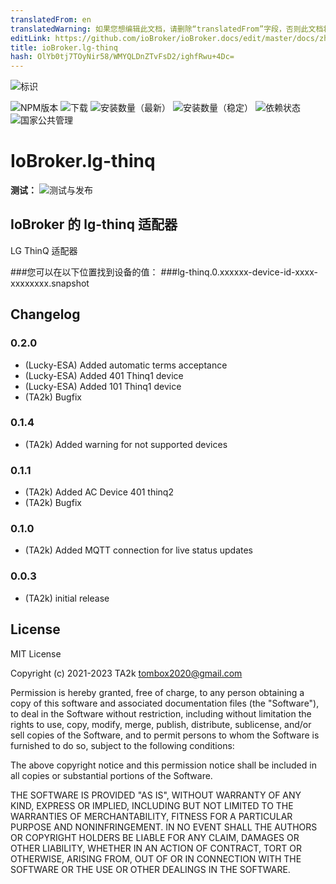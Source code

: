 ```yaml
---
translatedFrom: en
translatedWarning: 如果您想编辑此文档，请删除“translatedFrom”字段，否则此文档将再次自动翻译
editLink: https://github.com/ioBroker/ioBroker.docs/edit/master/docs/zh-cn/adapterref/iobroker.lg-thinq/README.md
title: ioBroker.lg-thinq
hash: OlYb0tj7TOyNir58/WMYQLDnZTvFsD2/ighfRwu+4Dc=
---
```

![标识](../../../en/adapterref/iobroker.lg-thinq/admin/lg-thinq.png)

![NPM版本](https://img.shields.io/npm/v/iobroker.lg-thinq.svg)
![下载](https://img.shields.io/npm/dm/iobroker.lg-thinq.svg)
![安装数量（最新）](https://iobroker.live/badges/lg-thinq-installed.svg)
![安装数量（稳定）](https://iobroker.live/badges/lg-thinq-stable.svg)
![依赖状态](https://img.shields.io/david/TA2k/iobroker.lg-thinq.svg)
![国家公共管理](https://nodei.co/npm/iobroker.lg-thinq.png?downloads=true)

# IoBroker.lg-thinq
**测试：** ![测试与发布](https://github.com/TA2k/ioBroker.lg-thinq/workflows/Test%20and%20Release/badge.svg)

## IoBroker 的 lg-thinq 适配器
LG ThinQ 适配器

###您可以在以下位置找到设备的值：
###lg-thinq.0.xxxxxx-device-id-xxxx-xxxxxxxx.snapshot

## Changelog

### 0.2.0

-   (Lucky-ESA) Added automatic terms acceptance
-   (Lucky-ESA) Added 401 Thinq1 device
-   (Lucky-ESA) Added 101 Thinq1 device
-   (TA2k) Bugfix

### 0.1.4

-   (TA2k) Added warning for not supported devices

### 0.1.1

-   (TA2k) Added AC Device 401 thinq2
-   (TA2k) Bugfix

### 0.1.0

-   (TA2k) Added MQTT connection for live status updates

### 0.0.3

-   (TA2k) initial release

## License

MIT License

Copyright (c) 2021-2023 TA2k <tombox2020@gmail.com>

Permission is hereby granted, free of charge, to any person obtaining a copy
of this software and associated documentation files (the "Software"), to deal
in the Software without restriction, including without limitation the rights
to use, copy, modify, merge, publish, distribute, sublicense, and/or sell
copies of the Software, and to permit persons to whom the Software is
furnished to do so, subject to the following conditions:

The above copyright notice and this permission notice shall be included in all
copies or substantial portions of the Software.

THE SOFTWARE IS PROVIDED "AS IS", WITHOUT WARRANTY OF ANY KIND, EXPRESS OR
IMPLIED, INCLUDING BUT NOT LIMITED TO THE WARRANTIES OF MERCHANTABILITY,
FITNESS FOR A PARTICULAR PURPOSE AND NONINFRINGEMENT. IN NO EVENT SHALL THE
AUTHORS OR COPYRIGHT HOLDERS BE LIABLE FOR ANY CLAIM, DAMAGES OR OTHER
LIABILITY, WHETHER IN AN ACTION OF CONTRACT, TORT OR OTHERWISE, ARISING FROM,
OUT OF OR IN CONNECTION WITH THE SOFTWARE OR THE USE OR OTHER DEALINGS IN THE
SOFTWARE.